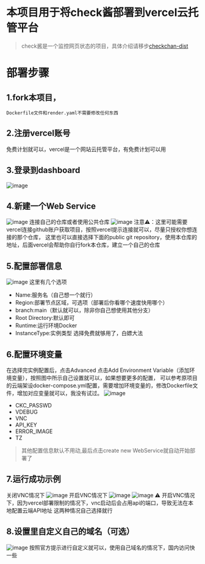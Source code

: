 # 本项目用于将check酱部署到vercel云托管平台
>check酱是一个监控网页状态的项目，具体介绍请移步[checkchan-dist](https://github.com/easychen/checkchan-dist)
# 部署步骤
## 1.fork本项目，
    Dockerfile文件和render.yaml不需要修改任何东西
## 2.注册vercel账号
免费计划就可以，vercel是一个网站云托管平台，有免费计划可以用
## 3.登录到dashboard
![image](https://user-images.githubusercontent.com/54519184/232719929-77d829b9-f485-4d2b-a82f-e7686f92382b.png)
## 4.新建一个Web Service
![image](https://user-images.githubusercontent.com/54519184/232720445-3ed0c153-a59e-40d6-9e65-52313484537c.png)
    连接自己的仓库或者使用公共仓库
![image](https://user-images.githubusercontent.com/54519184/232720772-a4617bd7-8803-43b4-aa8d-e5b9539fbeeb.png)
注意⚠️：这里可能需要vercel连接github账户获取项目，按照vercel提示连接就可以，尽量只授权你想连接的那个仓库，
这里也可以直接选择下面的public git repository，使用本仓库的地址，后面vercel会帮助你自行fork本仓库，建立一个自己的仓库
## 5.配置部署信息
![image](https://user-images.githubusercontent.com/54519184/232722476-711eb854-43b2-43f7-b642-667a9c02ed7e.png)
这里有几个选项
- Name:服务名（自己想一个就行）
- Region:部署节点区域，可选项（部署后你看哪个速度快用哪个）
- branch:main（默认就可以，除非你自己想使用其他分支）
- Root Directory:默认即可
- Runtime:运行环境Docker
- InstanceType:实例类型 选择免费就够用了，白嫖大法
## 6.配置环境变量
在选择完实例配置后，点击Advanced
点击Add Environment Variable（添加环境变量），按照图中所示自己设置就可以，如果想要更多的配置，
可以参考原项目的云端架设docker-compose.yml配置，需要增加环境变量的，修改Dockerfile文件，增加对应变量就可以，我没有试过。
![image](https://user-images.githubusercontent.com/54519184/232728441-48228132-4887-4b36-a912-e625f4ae7050.png)
- CKC_PASSWD
- VDEBUG
- VNC
- API_KEY
- ERROR_IMAGE
- TZ
> 其他配置信息默认不用动,最后点击create new WebService就自动开始部署了
## 7.运行成功示例
关闭VNC情况下
![image](https://user-images.githubusercontent.com/54519184/232730067-894a691a-bbe7-4aaa-a0f1-06ee3a5895fc.png)
开启VNC情况下
![image](https://user-images.githubusercontent.com/54519184/232730569-ae6c185c-d827-43ab-929b-406a31716168.png)
![image](https://user-images.githubusercontent.com/54519184/232730858-a59e2574-1c39-44c0-9bb4-6bda64fbc1e8.png)
⚠️ 开启VNC情况下，因为vercel部署限制的情况下，vnc启动后会占用api的端口，导致无法在本地配置云端API地址
这两种情况自己选择就行
## 8.设置里自定义自己的域名（可选）
![image](https://user-images.githubusercontent.com/54519184/232734253-c5971bcc-f78a-46c4-be99-80a6097c6458.png)
按照官方提示进行自定义就可以，使用自己域名的情况下，国内访问快一些

